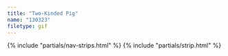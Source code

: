 ```yaml
---
title: "Two-Kinded Pig"
name: "130323"
filetype: gif
---
```


{% include "partials/nav-strips.html" %}
{% include "partials/strip.html" %}